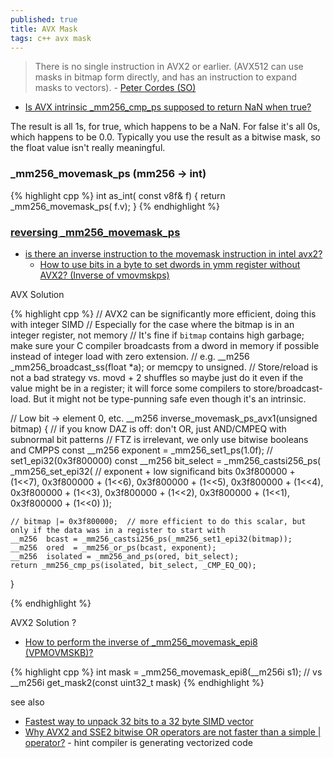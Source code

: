 ```yaml
---
published: true
title: AVX Mask
tags: c++ avx mask
---
```

> There is no single instruction in AVX2 or earlier. (AVX512 can use masks in bitmap form directly, and has an instruction to expand masks to vectors). - [Peter Cordes (SO)](https://stackoverflow.com/a/36491672/51386)

- [Is AVX intrinsic _mm256_cmp_ps supposed to return NaN when true?](https://stackoverflow.com/questions/37099874/is-avx-intrinsic-mm256-cmp-ps-supposed-to-return-nan-when-true) 

The result is all 1s, for true, which happens to be a NaN. For false it's all 0s, which happens to be 0.0. Typically you use the result as a bitwise mask, so the float value isn't really meaningful.


### _mm256_movemask_ps  (mm256 -> int)

{% highlight cpp %}
int as_int( const v8f& f) { 
	return _mm256_movemask_ps( f.v); 
}
{% endhighlight %}

### [reversing _mm256_movemask_ps](https://stackoverflow.com/a/36491672/51386)

- [is there an inverse instruction to the movemask instruction in intel avx2?](https://stackoverflow.com/questions/36488675/is-there-an-inverse-instruction-to-the-movemask-instruction-in-intel-avx2)
	- [How to use bits in a byte to set dwords in ymm register without AVX2? (Inverse of vmovmskps)](https://stackoverflow.com/questions/48811369/how-to-use-bits-in-a-byte-to-set-dwords-in-ymm-register-without-avx2-inverse-o)

AVX Solution

{% highlight cpp %}
// AVX2 can be significantly more efficient, doing this with integer SIMD
// Especially for the case where the bitmap is in an integer register, not memory
// It's fine if `bitmap` contains high garbage; make sure your C compiler broadcasts from a dword in memory if possible instead of integer load with zero extension. 
// e.g. __m256 _mm256_broadcast_ss(float *a);  or memcpy to unsigned. 
// Store/reload is not a bad strategy vs. movd + 2 shuffles so maybe just do it even if the value might be in a register; it will force some compilers to store/broadcast-load.  But it might not be type-punning safe  even though it's an intrinsic.

// Low bit -> element 0, etc.
__m256 inverse_movemask_ps_avx1(unsigned bitmap)
{
    // if you know DAZ is off: don't OR, just AND/CMPEQ with subnormal bit patterns
    // FTZ is irrelevant, we only use bitwise booleans and CMPPS
    const __m256 exponent = _mm256_set1_ps(1.0f);   // set1_epi32(0x3f800000)
    const __m256 bit_select = _mm256_castsi256_ps(
          _mm256_set_epi32(  // exponent + low significand bits
                0x3f800000 + (1<<7), 0x3f800000 + (1<<6),
                0x3f800000 + (1<<5), 0x3f800000 + (1<<4),
                0x3f800000 + (1<<3), 0x3f800000 + (1<<2),
                0x3f800000 + (1<<1), 0x3f800000 + (1<<0)
          ));

    // bitmap |= 0x3f800000;  // more efficient to do this scalar, but only if the data was in a register to start with
    __m256  bcast = _mm256_castsi256_ps(_mm256_set1_epi32(bitmap));
    __m256  ored  = _mm256_or_ps(bcast, exponent);
    __m256  isolated = _mm256_and_ps(ored, bit_select);
    return _mm256_cmp_ps(isolated, bit_select, _CMP_EQ_OQ);
}

{% endhighlight %}

AVX2 Solution ?


	
- [How to perform the inverse of _mm256_movemask_epi8 (VPMOVMSKB)?](https://stackoverflow.com/questions/21622212/how-to-perform-the-inverse-of-mm256-movemask-epi8-vpmovmskb)

{% highlight cpp %}
int mask = _mm256_movemask_epi8(__m256i s1);
// vs
__m256i get_mask2(const uint32_t mask)
{% endhighlight %}

see also
- [Fastest way to unpack 32 bits to a 32 byte SIMD vector](https://stackoverflow.com/questions/24225786/fastest-way-to-unpack-32-bits-to-a-32-byte-simd-vector)
- [Why AVX2 and SSE2 bitwise OR operators are not faster than a simple \| operator?](https://stackoverflow.com/questions/58840437/why-avx2-and-sse2-bitwise-or-operators-are-not-faster-than-a-simple-operator) - hint compiler is generating vectorized code
